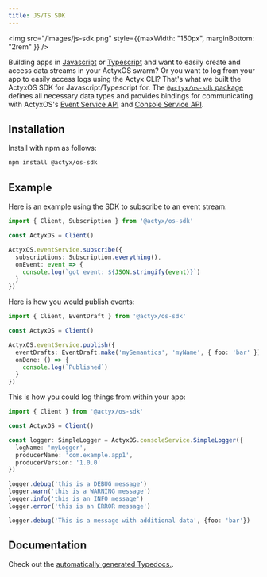 ```yaml
---
title: JS/TS SDK
---
```


<!-- Add as react component to be able to handle the width (otherwise it goes full width) -->
<img src="/images/js-sdk.png" style={{maxWidth: "150px", marginBottom: "2rem" }} />

Building apps in [Javascript](https://developer.mozilla.org/en-US/docs/Web/JavaScript) or [Typescript](https://www.typescriptlang.org/) and want to easily create and access data streams in your ActyxOS swarm? Or you want to log from your app to easily access logs using the Actyx CLI? That's what we built the ActyxOS SDK for Javascript/Typescript for. The [`@actyx/os-sdk` package](http://npmjs.com/package/@actyx/os-sdk) defines all necessary data types and provides bindings for communicating with ActyxOS's [Event Service API](../api/event-service.md) and [Console Service API](../api/console-service.md).

## Installation

Install with npm as follows:

```bash
npm install @actyx/os-sdk
```

## Example

Here is an example using the SDK to subscribe to an event stream:

```typescript
import { Client, Subscription } from '@actyx/os-sdk'

const ActyxOS = Client()

ActyxOS.eventService.subscribe({
  subscriptions: Subscription.everything(),
  onEvent: event => {
    console.log(`got event: ${JSON.stringify(event)}`)
  }
})
```

Here is how you would publish events:

```typescript
import { Client, EventDraft } from '@actyx/os-sdk'

const ActyxOS = Client()

ActyxOS.eventService.publish({
  eventDrafts: EventDraft.make('mySemantics', 'myName', { foo: 'bar' }),
  onDone: () => {
    console.log(`Published`)
  }
})
```

This is how you could log things from within your app:

```typescript
import { Client } from '@actyx/os-sdk'

const ActyxOS = Client()

const logger: SimpleLogger = ActyxOS.consoleService.SimpleLogger({
  logName: 'myLogger',
  producerName: 'com.example.app1',
  producerVersion: '1.0.0'
})

logger.debug('this is a DEBUG message')
logger.warn('this is a WARNING message')
logger.info('this is an INFO message')
logger.error('this is an ERROR message')

logger.debug('This is a message with additional data', {foo: 'bar'})
```

## Documentation

Check out the <a href="/@actyx/os-sdk" target="_blank" rel="noopener noreferrer">automatically generated Typedocs.</a>.
